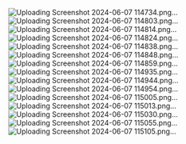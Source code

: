 ![Uploading Screenshot 2024-06-07 114734.png…]()
![Uploading Screenshot 2024-06-07 114803.png…]()
![Uploading Screenshot 2024-06-07 114814.png…]()
![Uploading Screenshot 2024-06-07 114824.png…]()
![Uploading Screenshot 2024-06-07 114838.png…]()
![Uploading Screenshot 2024-06-07 114848.png…]()
![Uploading Screenshot 2024-06-07 114859.png…]()
![Uploading Screenshot 2024-06-07 114935.png…]()
![Uploading Screenshot 2024-06-07 114944.png…]()
![Uploading Screenshot 2024-06-07 114954.png…]()
![Uploading Screenshot 2024-06-07 115005.png…]()
![Uploading Screenshot 2024-06-07 115013.png…]()
![Uploading Screenshot 2024-06-07 115030.png…]()
![Uploading Screenshot 2024-06-07 115055.png…]()
![Uploading Screenshot 2024-06-07 115105.png…]()
